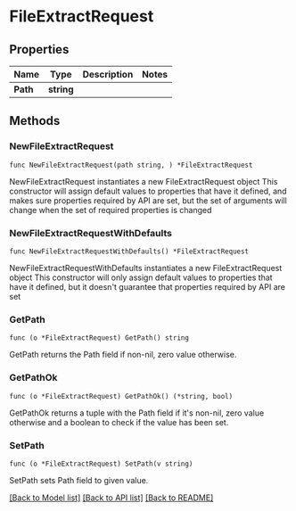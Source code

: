 # FileExtractRequest

## Properties

Name | Type | Description | Notes
------------ | ------------- | ------------- | -------------
**Path** | **string** |  | 

## Methods

### NewFileExtractRequest

`func NewFileExtractRequest(path string, ) *FileExtractRequest`

NewFileExtractRequest instantiates a new FileExtractRequest object
This constructor will assign default values to properties that have it defined,
and makes sure properties required by API are set, but the set of arguments
will change when the set of required properties is changed

### NewFileExtractRequestWithDefaults

`func NewFileExtractRequestWithDefaults() *FileExtractRequest`

NewFileExtractRequestWithDefaults instantiates a new FileExtractRequest object
This constructor will only assign default values to properties that have it defined,
but it doesn't guarantee that properties required by API are set

### GetPath

`func (o *FileExtractRequest) GetPath() string`

GetPath returns the Path field if non-nil, zero value otherwise.

### GetPathOk

`func (o *FileExtractRequest) GetPathOk() (*string, bool)`

GetPathOk returns a tuple with the Path field if it's non-nil, zero value otherwise
and a boolean to check if the value has been set.

### SetPath

`func (o *FileExtractRequest) SetPath(v string)`

SetPath sets Path field to given value.



[[Back to Model list]](../README.md#documentation-for-models) [[Back to API list]](../README.md#documentation-for-api-endpoints) [[Back to README]](../README.md)


